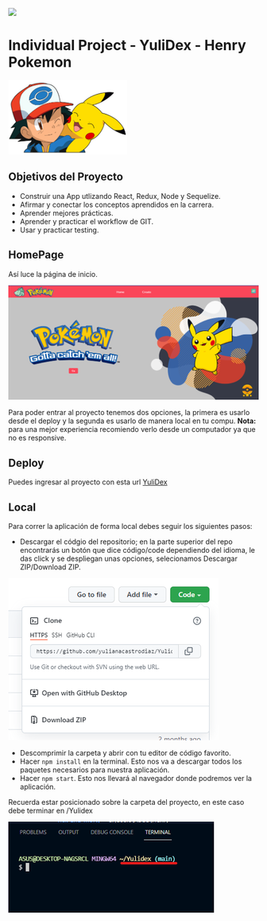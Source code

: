 <p align='left'>
    <img src='https://static.wixstatic.com/media/85087f_0d84cbeaeb824fca8f7ff18d7c9eaafd~mv2.png/v1/fill/w_160,h_30,al_c,q_85,usm_0.66_1.00_0.01/Logo_completo_Color_1PNG.webp' </img>
</p>

# Individual Project - YuliDex - Henry Pokemon

<p align="left">
  <img height="150" src="./pokemon.png" />
</p>

## Objetivos del Proyecto

- Construir una App utlizando React, Redux, Node y Sequelize.
- Afirmar y conectar los conceptos aprendidos en la carrera.
- Aprender mejores prácticas.
- Aprender y practicar el workflow de GIT.
- Usar y practicar testing.

## HomePage

Así luce la página de inicio.

![homepage](./public/img/homepage.png)

Para poder entrar al proyecto tenemos dos opciones, la primera es usarlo desde el deploy y la segunda es usarlo de manera local en tu compu.
**Nota:** para una mejor experiencia recomiendo verlo desde un computador ya que no es responsive.

## Deploy

Puedes ingresar al proyecto con esta url [YuliDex](https://condescending-yalow-c98cf6.netlify.app/)

## Local

Para correr la aplicación de forma local debes seguir los siguientes pasos:

- Descargar el códgio del repositorio; en la parte superior del repo encontrarás un botón que dice código/code dependiendo del idioma, le das click y se despliegan unas opciones, selecionamos Descargar ZIP/Download ZIP.

![Code](./public/img/downloadcode.png)

- Descomprimir la carpeta y abrir con tu editor de código favorito.
- Hacer `npm install` en la terminal. Esto nos va a descargar todos los paquetes necesarios para nuestra aplicación.
- Hacer `npm start`. Esto nos llevará al navegador donde podremos ver la aplicación.

Recuerda estar posicionado sobre la carpeta del proyecto, en este caso debe terminar en /Yulidex

![carpeta](./public/img/Carpeta.png)
